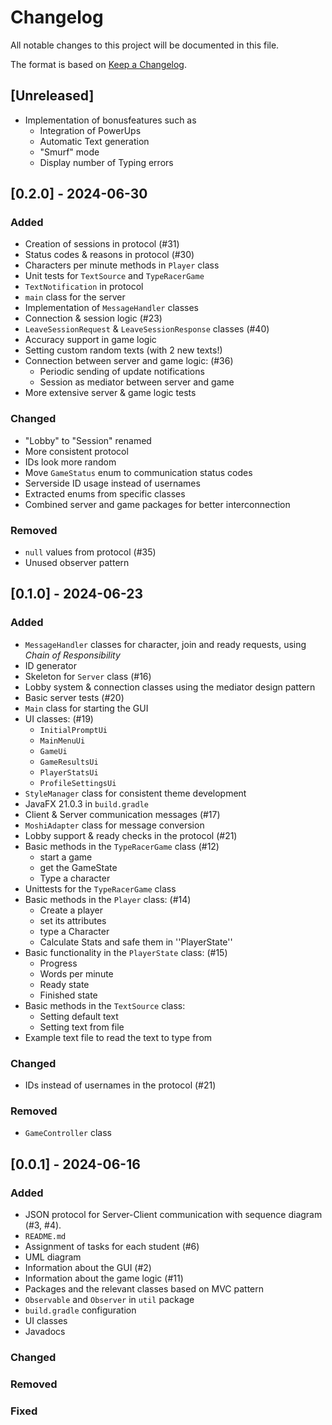 # Changelog

All notable changes to this project will be documented in this file.

The format is based on [Keep a Changelog](https://keepachangelog.com/en/1.1.0/).

## [Unreleased]
- Implementation of bonusfeatures such as
  - Integration of PowerUps
  - Automatic Text generation
  - "Smurf" mode
  - Display number of Typing errors

## [0.2.0] - 2024-06-30

### Added
- Creation of sessions in protocol (#31)
- Status codes & reasons in protocol (#30)
- Characters per minute methods in `Player` class
- Unit tests for `TextSource` and `TypeRacerGame`
- `TextNotification` in protocol
- `main` class for the server
- Implementation of `MessageHandler` classes
- Connection & session logic (#23)
- `LeaveSessionRequest` & `LeaveSessionResponse` classes (#40)
- Accuracy support in game logic
- Setting custom random texts (with 2 new texts!)
- Connection between server and game logic: (#36)
  - Periodic sending of update notifications
  - Session as mediator between server and game
- More extensive server & game logic tests

### Changed
- "Lobby" to "Session" renamed
- More consistent protocol
- IDs look more random
- Move `GameStatus` enum to communication status codes
- Serverside ID usage instead of usernames
- Extracted enums from specific classes
- Combined server and game packages for better interconnection

### Removed
- `null` values from protocol (#35)
- Unused observer pattern

## [0.1.0] - 2024-06-23

### Added
- `MessageHandler` classes for character, join and ready requests, using *Chain of Responsibility*
- ID generator
- Skeleton for `Server` class (#16)
- Lobby system & connection classes using the mediator design pattern
- Basic server tests (#20)
- `Main` class for starting the GUI
- UI classes: (#19)
  - `InitialPromptUi`
  - `MainMenuUi`
  - `GameUi`
  - `GameResultsUi`
  - `PlayerStatsUi`
  - `ProfileSettingsUi`
- `StyleManager` class for consistent theme development
- JavaFX 21.0.3 in `build.gradle`
- Client & Server communication messages (#17)
- `MoshiAdapter` class for message conversion
- Lobby support & ready checks in the protocol (#21)
- Basic methods in the `TypeRacerGame` class (#12)
  - start a game
  - get the GameState
  - Type a character
- Unittests for the `TypeRacerGame` class
- Basic methods in the `Player` class: (#14)
  - Create a player
  - set its attributes
  - type a Character
  - Calculate Stats and safe them in ''PlayerState''
- Basic functionality in the `PlayerState` class: (#15)
  - Progress
  - Words per minute
  - Ready state
  - Finished state
- Basic methods in the `TextSource` class:
  - Setting default text
  - Setting text from file
- Example text file to read the text to type from

### Changed
- IDs instead of usernames in the protocol (#21)

### Removed
- `GameController` class

## [0.0.1] - 2024-06-16

### Added
- JSON protocol for Server-Client communication with sequence diagram (#3, #4).
- `README.md`
- Assignment of tasks for each student (#6)
- UML diagram
- Information about the GUI (#2)
- Information about the game logic (#11)
- Packages and the relevant classes based on MVC pattern
- `Observable` and `Observer` in `util` package
- `build.gradle` configuration
- UI classes
- Javadocs

### Changed

### Removed

### Fixed
